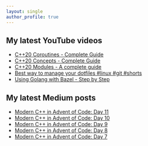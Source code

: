 ```yaml
---
layout: single
author_profile: true
---
```


## My latest YouTube videos

<!--START_SECTION:youtube-->
* [C++20 Coroutines - Complete Guide](https://www.youtube.com/watch?v=w-dmOHhBX9o)
* [C++20 Concepts  - Complete Guide](https://www.youtube.com/watch?v=1So7onMFxJM)
* [C++20 Modules - A complete guide](https://www.youtube.com/watch?v=WRCwciJ5MTE)
* [Best way to manage your dotfiles #linux #git #shorts](https://www.youtube.com/watch?v=LHrB4TcU1JM)
* [Using Golang with Bazel - Step by Step](https://www.youtube.com/watch?v=mXLrk0ipwz4)
<!--END_SECTION:youtube-->

## My latest Medium posts

<!--START_SECTION:medium-->
* [Modern C++ in Advent of Code: Day 11](https://medium.com/@simontoth/modern-c-in-advent-of-code-day-11-e17ddce25d74?source=rss-1e1de1006a93------2)
* [Modern C++ in Advent of Code: Day 10](https://medium.com/@simontoth/modern-c-in-advent-of-code-day-10-b4910e2ab63b?source=rss-1e1de1006a93------2)
* [Modern C++ in Advent of Code: Day 9](https://medium.com/@simontoth/modern-c-in-advent-of-code-day-9-78558d0f7d20?source=rss-1e1de1006a93------2)
* [Modern C++ in Advent of Code: Day 8](https://medium.com/@simontoth/modern-c-in-advent-of-code-day-8-3de2465e9f2e?source=rss-1e1de1006a93------2)
* [Modern C++ in Advent of Code: Day 7](https://medium.com/@simontoth/modern-c-in-advent-of-code-day-7-2c3816e00cf?source=rss-1e1de1006a93------2)
<!--END_SECTION:medium-->